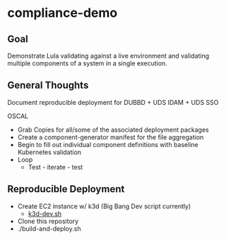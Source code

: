 # compliance-demo

## Goal
Demonstrate Lula validating against a live environment and validating multiple components of a system in a single execution.

## General Thoughts

Document reproducible deployment for DUBBD + UDS IDAM + UDS SSO

OSCAL
- Grab Copies for all/some of the associated deployment packages
- Create a component-generator manifest for the file aggregation
- Begin to fill out individual component definitions with baseline Kubernetes validation
- Loop
  - Test - iterate - test

## Reproducible Deployment
- Create EC2 instance w/ k3d (Big Bang Dev script currently)
  - [k3d-dev.sh](https://repo1.dso.mil/big-bang/bigbang/-/blob/master/docs/assets/scripts/developer/k3d-dev.sh?ref_type=heads)
- Clone this repository
- ./build-and-deploy.sh